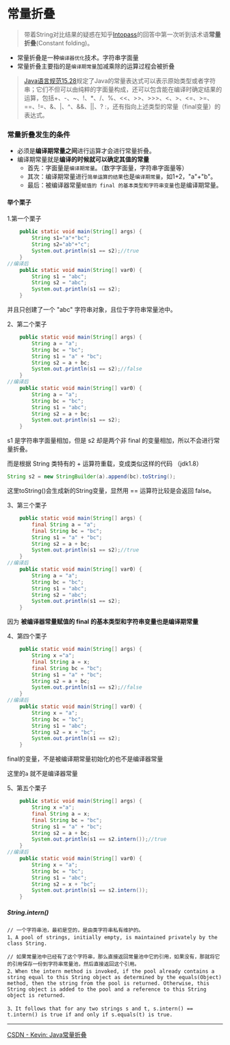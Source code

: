 # 常量折叠

> 带着String对比结果的疑惑在知乎[Intopass](https://www.zhihu.com/people/intopass)的回答中第一次听到该术语**常量折叠**(Constant folding)。

- 常量折叠是一种`编译器优化`技术。字符串字面量
- 常量折叠主要指的是`编译期常量`加减乘除的运算过程会被折叠

>[Java语言规范15.28](http://java.sun.com/docs/books/jls/third_edition/html/expressions.html#15.28)规定了Java的常量表达式可以表示原始类型或者字符串；它们不但可以由纯粹的字面量构成，还可以包含能在编译时确定结果的运算，包括+、-、~、!、*、/、%、<<、>>、>>>、<、>、<=、>=、==、!=、&、|、^、&&、||、? :，还有指向上述类型的常量（final变量）的表达式。 

### 常量折叠发生的条件

- 必须是**编译期常量之间**进行运算才会进行常量折叠。
- 编译期常量就是**编译的时候就可以确定其值的常量**
  - 首先：字面量是`编译期常量`。（数字字面量，字符串字面量等）
  - 其次：编译期常量进行`简单运算的结果`也是`编译期常量`，如1+2，"a"+"b"。
  - 最后：被编译器常量`赋值的 final 的基本类型和字符串变量`也是编译期常量。

#### 举个栗子

1.第一个栗子

```java
    public static void main(String[] args) {
        String s1="a"+"bc";
        String s2="ab"+"c";
        System.out.println(s1 == s2);//true
    }
//编译后
    public static void main(String[] var0) {
        String s1 = "abc";
        String s2 = "abc";
        System.out.println(s1 == s2);
    }
```

并且只创建了一个 "abc" 字符串对象，且位于字符串常量池中。

2、第二个栗子

```java
    public static void main(String[] args) {
        String a = "a";
        String bc = "bc";
        String s1 = "a" + "bc";
        String s2 = a + bc;
        System.out.println(s1 == s2);//false
    }
//编译后
    public static void main(String[] var0) {
        String a = "a";
        String bc = "bc";
        String s1 = "abc";
        String s2 = a + bc;
        System.out.println(s1 == s2);
    }
```

s1 是字符串字面量相加，但是 s2 却是两个非 final 的变量相加，所以不会进行常量折叠。

而是根据 String 类特有的 + 运算符重载，变成类似这样的代码 （jdk1.8）

```java
String s2 = new StringBuilder(a).append(bc).toString(); 
```

这里toString()会生成新的String变量，显然用 == 运算符比较是会返回 false。

3、第三个栗子

```java
    public static void main(String[] args) {
        final String a = "a";
        final String bc = "bc";
        String s1 = "a" + "bc";
        String s2 = a + bc;
        System.out.println(s1 == s2);//true
    }
//编译后
    public static void main(String[] var0) {
        String a = "a";
        String bc = "bc";
        String s1 = "abc";
        String s2 = "abc";
        System.out.println(s1 == s2);
    }
```

因为 **被编译器常量赋值的 final 的基本类型和字符串变量也是编译期常量**

4、第四个栗子

```java
    public static void main(String[] args) {
        String x ="a";
        final String a = x;
        final String bc = "bc";
        String s1 = "a" + "bc";
        String s2 = a + bc;
        System.out.println(s1 == s2);//false
    }
//编译后
    public static void main(String[] var0) {
        String x = "a";
        String bc = "bc";
        String s1 = "abc";
        String s2 = x + "bc";
        System.out.println(s1 == s2);
    }
```

final的变量，不是被编译期常量初始化的也不是编译器常量

这里的`a` 就不是编译器常量

5、第五个栗子

```java
    public static void main(String[] args) {
        String x ="a";
        final String a = x;
        final String bc = "bc";
        String s1 = "a" + "bc";
        String s2 = a + bc;
        System.out.println(s1 == s2.intern());//true
    }
//编译后
    public static void main(String[] var0) {
        String x = "a";
        String bc = "bc";
        String s1 = "abc";
        String s2 = x + "bc";
        System.out.println(s1 == s2.intern());
    }
```

##### String.intern()

```
// 一个字符串池，最初是空的，是由类字符串私有维护的。
1、A pool of strings, initially empty, is maintained privately by the class String. 

// 如果常量池中已经有了这个字符串，那么直接返回常量池中它的引用，如果没有，那就将它的引用保存一份到字符串常量池，然后直接返回这个引用。
2、When the intern method is invoked, if the pool already contains a string equal to this String object as determined by the equals(Object) method, then the string from the pool is returned. Otherwise, this String object is added to the pool and a reference to this String object is returned. 

3、It follows that for any two strings s and t, s.intern() == t.intern() is true if and only if s.equals(t) is true.
```

------

[CSDN - Kevin: Java常量折叠](http://www.cnblogs.com/zhenghengbin/p/9683990.html)


